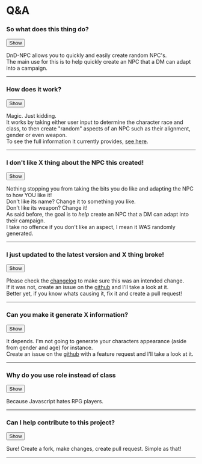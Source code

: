 <title>FAQ</title>
<link rel="stylesheet" type="text/css" href="./modules/css/buttons.css">
<script>const page = "qa"</script>

# Q&A
<div class="main">
	<h3>So what does this thing do?</h3>
	<button class="btn default" id="1" onClick="showHide('1', '11')" type="button">Show</button>
	<p class="showHide" id="11">DnD-NPC allows you to quickly and easily create random NPC's.<br>
	The main use for this is to help quickly create an NPC that a DM can adapt into a campaign.</p>
	<hr>
	<h3>How does it work?</h3>
	<button class="btn default" id="2" onClick="showHide('2', '22')" type="button">Show</button>
	<p class="showHide" id ="22">Magic. Just kidding.<br/>
	It works by taking either user input to determine the character race and class, to then create "random" aspects of an NPC such as their alignment, gender or even weapon.<br>
	To see the full information it currently provides, <a href="./usage.html#output">see here</a>.</p>
	<hr>
	<h3>I don't like X thing about the NPC this created!</h3>
	<button class="btn default" id="3" onClick="showHide('3', '33')" type="button">Show</button>
	<p class="showHide" id="33">Nothing stopping you from taking the bits you do like and adapting the NPC to how YOU like it!<br>
	Don't like its name? Change it to something you like.<br>
	Don't like its weapon? Change it!<br>
	As said before, the goal is to <i>help</i> create an NPC that a DM can adapt into their campaign.<br>
	I take no offence if you don't like an aspect, I mean it WAS randomly generated.</p>
	<hr>
	<h3>I just updated to the latest version and X thing broke!</h3>
	<button class="btn default" id="4" onClick="showHide('4', '44')" type="button">Show</button>
	<p class="showHide" id="44">Please check the <a href="./changelog.html">changelog</a> to make sure this was an intended change.<br>
	If it was not, create an issue on the <a href="https://github.com/Multarix/DnD-NPC/issues">github</a> and I'll take a look at it.<br>
	Better yet, if you know whats causing it, fix it and create a pull request!</p>
	<hr>
	<h3>Can you make it generate X information?</h3>
	<button class="btn default" id="5" onClick="showHide('5', '55')" type="button">Show</button>
	<p class="showHide" id="55">It depends. I'm not going to generate your characters appearance (aside from gender and age) for instance.<br>
	Create an issue on the <a href="https://github.com/Multarix/DnD-NPC/issues">github</a> with a feature request and I'll take a look at it.</p>
	<hr>
	<h3>Why do you use role instead of class</h3>
	<button class="btn default" id="6" onClick="showHide('6', '66')" type="button">Show</button>
	<p class="showHide" id="66">Because Javascript hates RPG players.</p>
	<hr>
	<h3>Can I help contribute to this project?</h3>
	<button class="btn default" id="7" onClick="showHide('7', '77')" type="button">Show</button>
	<p class="showHide" id="77">Sure! Create a fork, make changes, create pull request. Simple as that!</p>
	<hr>
</div>
